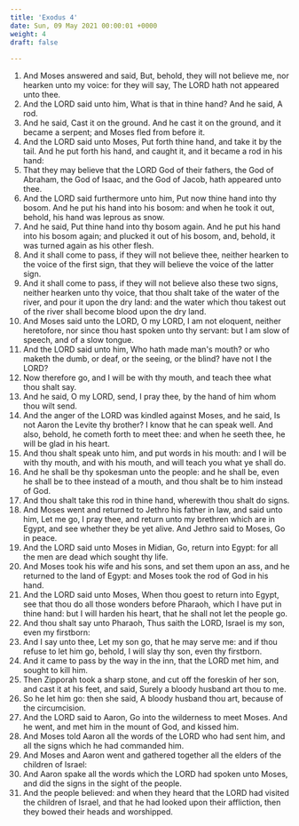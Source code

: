 ```yaml
---
title: 'Exodus 4'
date: Sun, 09 May 2021 00:00:01 +0000
weight: 4
draft: false
  
---
```


1. And Moses answered and said, But, behold, they will not believe me, nor hearken unto my voice: for they will say, The LORD hath not appeared unto thee.
2. And the LORD said unto him, What is that in thine hand? And he said, A rod.
3. And he said, Cast it on the ground. And he cast it on the ground, and it became a serpent; and Moses fled from before it.
4. And the LORD said unto Moses, Put forth thine hand, and take it by the tail. And he put forth his hand, and caught it, and it became a rod in his hand:
5. That they may believe that the LORD God of their fathers, the God of Abraham, the God of Isaac, and the God of Jacob, hath appeared unto thee.
6. And the LORD said furthermore unto him, Put now thine hand into thy bosom. And he put his hand into his bosom: and when he took it out, behold, his hand was leprous as snow.
7. And he said, Put thine hand into thy bosom again. And he put his hand into his bosom again; and plucked it out of his bosom, and, behold, it was turned again as his other flesh.
8. And it shall come to pass, if they will not believe thee, neither hearken to the voice of the first sign, that they will believe the voice of the latter sign.
9. And it shall come to pass, if they will not believe also these two signs, neither hearken unto thy voice, that thou shalt take of the water of the river, and pour it upon the dry land: and the water which thou takest out of the river shall become blood upon the dry land.
10. And Moses said unto the LORD, O my LORD, I am not eloquent, neither heretofore, nor since thou hast spoken unto thy servant: but I am slow of speech, and of a slow tongue.
11. And the LORD said unto him, Who hath made man's mouth? or who maketh the dumb, or deaf, or the seeing, or the blind? have not I the LORD?
12. Now therefore go, and I will be with thy mouth, and teach thee what thou shalt say.
13. And he said, O my LORD, send, I pray thee, by the hand of him whom thou wilt send.
14. And the anger of the LORD was kindled against Moses, and he said, Is not Aaron the Levite thy brother? I know that he can speak well. And also, behold, he cometh forth to meet thee: and when he seeth thee, he will be glad in his heart.
15. And thou shalt speak unto him, and put words in his mouth: and I will be with thy mouth, and with his mouth, and will teach you what ye shall do.
16. And he shall be thy spokesman unto the people: and he shall be, even he shall be to thee instead of a mouth, and thou shalt be to him instead of God.
17. And thou shalt take this rod in thine hand, wherewith thou shalt do signs.
18. And Moses went and returned to Jethro his father in law, and said unto him, Let me go, I pray thee, and return unto my brethren which are in Egypt, and see whether they be yet alive. And Jethro said to Moses, Go in peace.
19. And the LORD said unto Moses in Midian, Go, return into Egypt: for all the men are dead which sought thy life.
20. And Moses took his wife and his sons, and set them upon an ass, and he returned to the land of Egypt: and Moses took the rod of God in his hand.
21. And the LORD said unto Moses, When thou goest to return into Egypt, see that thou do all those wonders before Pharaoh, which I have put in thine hand: but I will harden his heart, that he shall not let the people go.
22. And thou shalt say unto Pharaoh, Thus saith the LORD, Israel is my son, even my firstborn:
23. And I say unto thee, Let my son go, that he may serve me: and if thou refuse to let him go, behold, I will slay thy son, even thy firstborn.
24. And it came to pass by the way in the inn, that the LORD met him, and sought to kill him.
25. Then Zipporah took a sharp stone, and cut off the foreskin of her son, and cast it at his feet, and said, Surely a bloody husband art thou to me.
26. So he let him go: then she said, A bloody husband thou art, because of the circumcision.
27. And the LORD said to Aaron, Go into the wilderness to meet Moses. And he went, and met him in the mount of God, and kissed him.
28. And Moses told Aaron all the words of the LORD who had sent him, and all the signs which he had commanded him.
29. And Moses and Aaron went and gathered together all the elders of the children of Israel:
30. And Aaron spake all the words which the LORD had spoken unto Moses, and did the signs in the sight of the people.
31. And the people believed: and when they heard that the LORD had visited the children of Israel, and that he had looked upon their affliction, then they bowed their heads and worshipped.

